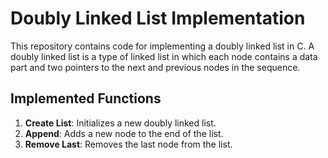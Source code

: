 # Doubly Linked List Implementation

This repository contains code for implementing a doubly linked list in C. A doubly linked list is a type of linked list in which each node contains a data part and two pointers to the next and previous nodes in the sequence.

## Implemented Functions

1. **Create List**: Initializes a new doubly linked list.
2. **Append**: Adds a new node to the end of the list.
3. **Remove Last**: Removes the last node from the list.


